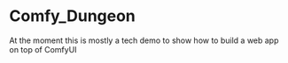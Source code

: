 # Comfy_Dungeon
At the moment this is mostly a tech demo to show how to build a web app on top of ComfyUI
